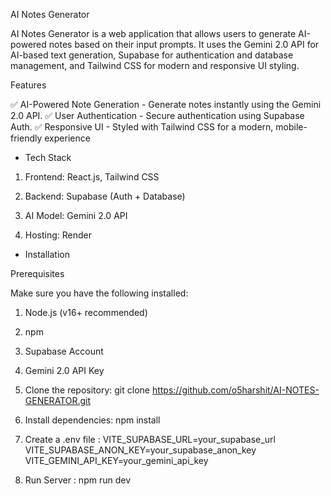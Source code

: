 AI Notes Generator

AI Notes Generator is a web application that allows users to generate AI-powered notes based on their input prompts. 
It uses the Gemini 2.0 API for AI-based text generation, Supabase for authentication and database management, 
and Tailwind CSS for modern and responsive UI styling.

Features

✅ AI-Powered Note Generation - Generate notes instantly using the Gemini 2.0 API.
✅ User Authentication - Secure authentication using Supabase Auth.
✅ Responsive UI - Styled with Tailwind CSS for a modern, mobile-friendly experience

* Tech Stack

1) Frontend: React.js, Tailwind CSS

2) Backend: Supabase (Auth + Database)

3) AI Model: Gemini 2.0 API

4) Hosting: Render

* Installation

Prerequisites

Make sure you have the following installed:

1) Node.js (v16+ recommended)

2) npm 

3) Supabase Account

4) Gemini 2.0 API Key

1) Clone the repository:
git clone https://github.com/o5harshit/AI-NOTES-GENERATOR.git

2) Install dependencies:
   npm install
   
4) Create a .env file :
VITE_SUPABASE_URL=your_supabase_url
VITE_SUPABASE_ANON_KEY=your_supabase_anon_key
VITE_GEMINI_API_KEY=your_gemini_api_key

5) Run Server :
   npm run dev
